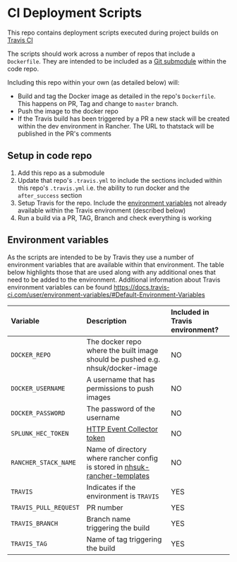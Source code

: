 # CI Deployment Scripts

This repo contains deployment scripts executed during project builds on [Travis CI](https://travis-ci.org)

The scripts should work across a number of repos that include a `Dockerfile`. They are intended to be included as a [Git submodule](https://git-scm.com/docs/git-submodule) within the code repo.

Including this repo within your own (as detailed below) will:
* Build and tag the Docker image as detailed in the repo's `Dockerfile`. This happens on PR, Tag and change to `master` branch.
* Push the image to the docker repo
* If the Travis build has been triggered by a PR a new stack will be created within the dev environment in Rancher. The URL to thatstack will be published in the PR's comments

## Setup in code repo

1. Add this repo as a submodule
1. Update that repo's `.travis.yml` to include the sections included within this repo's `.travis.yml` i.e. the ability to run docker and the `after_success` section
1. Setup Travis for the repo. Include the [environment variables](https://docs.travis-ci.com/user/environment-variables/#Defining-Variables-in-Repository-Settings) not already available within the Travis environment (described below)
1. Run a build via a PR, TAG, Branch and check everything is working

## Environment variables

As the scripts are intended to be by Travis they use a number of environment variables that are available within that environment. The table below highlights those that are used along with any additional ones that need to be added to the environment. Additional information about Travis environment variables can be found https://docs.travis-ci.com/user/environment-variables/#Default-Environment-Variables

| Variable              | Description                                                                         | Included in Travis environment? |
|:----------------------|:------------------------------------------------------------------------------------|:----------------------------------------|
| `DOCKER_REPO`         | The docker repo where the built image should be pushed e.g. nhsuk/docker-image      | NO               |
| `DOCKER_USERNAME`     | A username that has permissions to push images                                      | NO               |
| `DOCKER_PASSWORD`     | The password of the username                                                        | NO               |
| `SPLUNK_HEC_TOKEN`    | [HTTP Event Collector token](http://dev.splunk.com/view/event-collector/SP-CAAAE7C) | NO               |
| `RANCHER_STACK_NAME`  | Name of directory where rancher config is stored in [nhsuk-rancher-templates](https://github.com/nhsuk/nhsuk-rancher-templates) | NO              |
| `TRAVIS`              | Indicates if the environment is `TRAVIS`                                            | YES              |
| `TRAVIS_PULL_REQUEST` | PR number                                                                           | YES              |
| `TRAVIS_BRANCH`       | Branch name triggering the build                                                    | YES              |
| `TRAVIS_TAG`          | Name of tag triggering the build                                                    | YES              |

